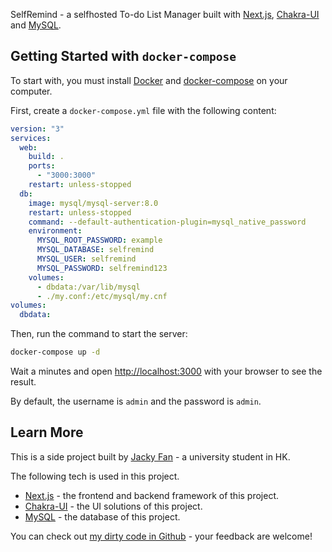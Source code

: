 SelfRemind - a selfhosted To-do List Manager built with [Next.js](https://nextjs.org/), [Chakra-UI](https://chakra-ui.com/) and [MySQL](https://www.mysql.com/).

## Getting Started with `docker-compose`

To start with, you must install [Docker](https://www.docker.com/products/docker-desktop) and [docker-compose](https://docs.docker.com/compose/) on your computer.

First, create a `docker-compose.yml` file with the following content:

```yml
version: "3"
services:
  web:
    build: .
    ports:
      - "3000:3000"
    restart: unless-stopped
  db:
    image: mysql/mysql-server:8.0
    restart: unless-stopped
    command: --default-authentication-plugin=mysql_native_password
    environment:
      MYSQL_ROOT_PASSWORD: example
      MYSQL_DATABASE: selfremind
      MYSQL_USER: selfremind
      MYSQL_PASSWORD: selfremind123
    volumes:
      - dbdata:/var/lib/mysql
      - ./my.conf:/etc/mysql/my.cnf
volumes:
  dbdata:
```

Then, run the command to start the server:
```bash
docker-compose up -d
```

Wait a minutes and open [http://localhost:3000](http://localhost:3000) with your browser to see the result.

By default, the username is `admin` and the password is `admin`.

## Learn More

This is a side project built by [Jacky Fan](https://github.com/redfrogsss) - a university student in HK. 

The following tech is used in this project.
- [Next.js](https://nextjs.org/) - the frontend and backend framework of this project.
- [Chakra-UI](https://chakra-ui.com/) - the UI solutions of this project.
- [MySQL](https://www.mysql.com/) - the database of this project.

You can check out [my dirty code in Github](https://github.com/redfrogsss/selfremind) - your feedback are welcome!